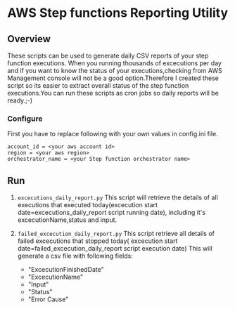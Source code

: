 # AWS Step functions Reporting Utility

## Overview
These scripts can be used to generate daily CSV reports of your step function executions.
When you running thousands of excecutions per day and if you want to know the status of your executions,checking from AWS Management console will not be a good option.Therefore I created these script so its easier to extract overall status of the step function executions.You can run these scripts as cron jobs so daily reports will be ready.;-)

### Configure
First you have to replace following with your own values in config.ini file.
```
account_id = <your aws account id>
region = <your aws region>
orchestrator_name = <your Step function orchestrator name>
```

## Run
1) ``` excecutions_daily_report.py ```
   This script will retrieve the details of all executions that executed today(excecution start date=excecutions_daily_report script running date), including it's excecutionName,status and input.

2) ```failed_excecution_daily_report.py```
   This script retrieve all details of failed excecutions that stopped today(
excecution start date=failed_excecution_daily_report script execution date)
   This will generate a csv file with following fields:
   - "ExcecutionFinishedDate"
   - "ExcecutionName"
   - "Input" 
   - "Status"
   - "Error Cause"
